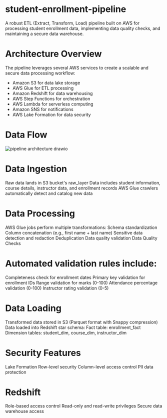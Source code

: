 # student-enrollment-pipeline
A robust ETL (Extract, Transform, Load) pipeline built on AWS for processing student enrollment data, implementing data quality checks, and maintaining a secure data warehouse.

# Architecture Overview
The pipeline leverages several AWS services to create a scalable and secure data processing workflow:
  - Amazon S3 for data lake storage
  - AWS Glue for ETL processing
  - Amazon Redshift for data warehousing
  - AWS Step Functions for orchestration
  - AWS Lambda for serverless computing
  - Amazon SNS for notifications
  - AWS Lake Formation for data security
# Data Flow

![pipeline architecture drawio](https://github.com/user-attachments/assets/c669a036-f6ca-4a35-8bce-fdf979b779ee)


# Data Ingestion
Raw data lands in S3 bucket's raw_layer
Data includes student information, course details, instructor data, and enrollment records
AWS Glue crawlers automatically detect and catalog new data
# Data Processing
AWS Glue jobs perform multiple transformations:
Schema standardization
Column concatenation (e.g., first name + last name)
Sensitive data detection and redaction
Deduplication
Data quality validation
Data Quality Checks
# Automated validation rules include:
Completeness check for enrollment dates
Primary key validation for enrollment IDs
Range validation for marks (0-100)
Attendance percentage validation (0-100)
Instructor rating validation (0-5)
# Data Loading
Transformed data stored in S3 (Parquet format with Snappy compression)
Data loaded into Redshift star schema:
Fact table: enrollment_fact
Dimension tables: student_dim, course_dim, instructor_dim
# Security Features
Lake Formation
Row-level security
Column-level access control
PII data protection
# Redshift
Role-based access control
Read-only and read-write privileges
Secure data warehouse access


